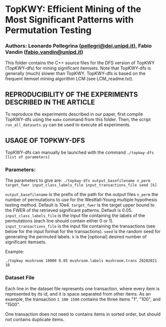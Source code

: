 # TopKWY: Efficient Mining of the Most Significant Patterns with Permutation Testing
### Authors: Leonardo Pellegrina (pellegri@dei.unipd.it), Fabio Vandin (fabio.vandin@unipd.it)

This folder contains the C++ source files for the DFS version of TopKWY (TopKWY-dfs) for mining significant itemsets. Note that TopKWY-dfs is generally (much) slower than TopKWY. TopKWY-dfs is based on the frequent itemset mining algorithm LCM (see LCM_readme.txt).


## REPRODUCIBILITY OF THE EXPERIMENTS DESCRIBED IN THE ARTICLE

To reproduce the experiments described in our paper, first compile TopKWY-dfs using the `make` command from this folder. Then, the script `run_all_datasets.py` can be used to execute all experiments.


## USAGE OF TOPKWY-DFS

TopKWY-dfs can manually be launched with the command `./topkwy-dfs [list of parameters]`


### Parameters:

The parameters to give are:
`./topkwy-dfs output_basefilename n_perm target_fwer input_class_labels_file input_transactions_file seed [k]`

`output_basefilename` is the prefix of the path for the output files
`n_perm` the number of permutations to use for the Westfall-Young multiple hypothesis testing method. Default is 10e4.
`target_fwer` is the target upper bound to the FWER of the retrieved significant patterns. Default is 0.05.
`input_class_labels_file` is the input file containing the labels of the permutations (each line should contain either 0 or 1).
`input_transactions_file` is the input file containing the transactions (see below for the input format for the transactions).
`seed` is the random seed for generating the permuted labels.
`k` is the [optional] desired number of significant itemsets.

Example:
```
./topkwy mushroom 10000 0.05 mushroom.labels mushroom.trans 20202021 10
```


### Dataset File

Each line in the dataset file represents one transaction, where every item is represented by its id, and it is space separated from other items.
As an example, the transaction `1 100 1500` contains the three items "1", "100", and "1500".

One transaction does not need to contains items in sorted order, but should not contains duplicate items.
